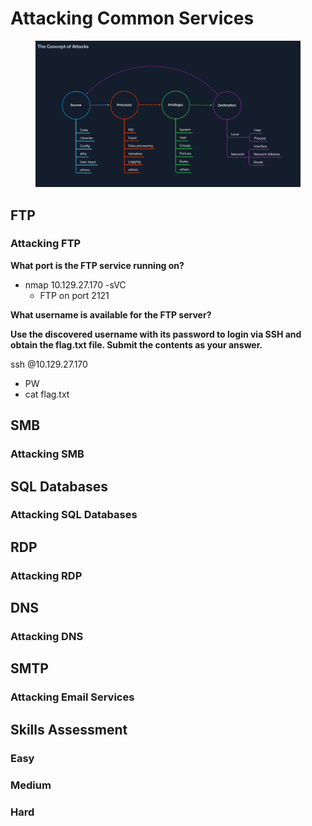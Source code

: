 # Attacking Common Services

<figure><img src=".gitbook/assets/image.png" alt=""><figcaption></figcaption></figure>

## FTP

### Attacking FTP

**What port is the FTP service running on?**

* nmap 10.129.27.170 -sVC
  * FTP on port 2121

**What username is available for the FTP server?**



**Use the discovered username with its password to login via SSH and obtain the flag.txt file. Submit the contents as your answer.**

ssh @10.129.27.170

* PW
* cat flag.txt

## SMB

### Attacking SMB

## SQL Databases

### Attacking SQL Databases

## RDP

### Attacking RDP

## DNS

### Attacking DNS

## SMTP

### Attacking Email Services

## Skills Assessment

### Easy

### Medium

### Hard
